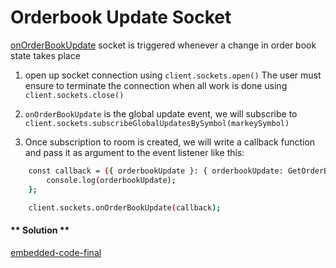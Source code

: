 Orderbook Update Socket
===

[onOrderBookUpdate](https://github.com/fireflyprotocol/FireflyClient/blob/c61a14171783125137299363dbf4223857c56e4e/src/exchange/sockets.ts#L92) socket is triggered whenever a change in order book state takes place

1. open up socket connection using `client.sockets.open()` The user must ensure to terminate the connection when all work is done using `client.sockets.close()`

2. `onOrderBookUpdate` is the global update event, we will subscribe to `client.sockets.subscribeGlobalUpdatesBySymbol(markeySymbol)`

3. Once subscription to room is created, we will write a callback function and pass it as argument to the event listener like this:
``` bash
    const callback = ({ orderbookUpdate }: { orderbookUpdate: GetOrderBookResponse }) => {
        console.log(orderbookUpdate);
    };

    client.sockets.onOrderBookUpdate(callback);
```


<!-- tabs:start -->

#### ** Solution **

[embedded-code-final](./assets/2-sample-code.ts ':include :type=code embed-final')

<!-- tabs:end -->
